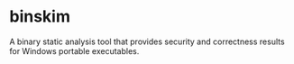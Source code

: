 # binskim
A binary static analysis tool that provides security and correctness results for Windows portable executables.
